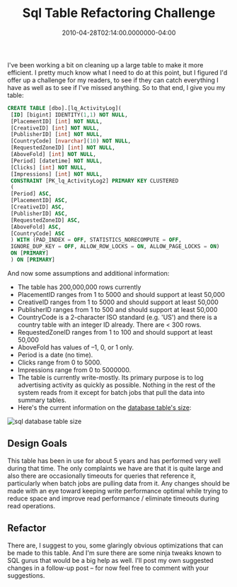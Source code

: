 ﻿---
title: Sql Table Refactoring Challenge
date: "2010-04-28T02:14:00.0000000-04:00"
description: I've been working a bit on cleaning up a large table to make it
featuredImage: img/sql-table-refactoring-challenge-featured.png
---

I've been working a bit on cleaning up a large table to make it more efficient. I pretty much know what I need to do at this point, but I figured I'd offer up a challenge for my readers, to see if they can catch everything I have as well as to see if I've missed anything. So to that end, I give you my table:

```sql
CREATE TABLE [dbo].[lq_ActivityLog](
 [ID] [bigint] IDENTITY(1,1) NOT NULL,
 [PlacementID] [int] NOT NULL,
 [CreativeID] [int] NOT NULL,
 [PublisherID] [int] NOT NULL,
 [CountryCode] [nvarchar](10) NOT NULL,
 [RequestedZoneID] [int] NOT NULL,
 [AboveFold] [int] NOT NULL,
 [Period] [datetime] NOT NULL,
 [Clicks] [int] NOT NULL,
 [Impressions] [int] NOT NULL,
 CONSTRAINT [PK_lq_ActivityLog2] PRIMARY KEY CLUSTERED
 (
 [Period] ASC,
 [PlacementID] ASC,
 [CreativeID] ASC,
 [PublisherID] ASC,
 [RequestedZoneID] ASC,
 [AboveFold] ASC,
 [CountryCode] ASC
 ) WITH (PAD_INDEX = OFF, STATISTICS_NORECOMPUTE = OFF,
 IGNORE_DUP_KEY = OFF, ALLOW_ROW_LOCKS = ON, ALLOW_PAGE_LOCKS = ON)
 ON [PRIMARY]
 ) ON [PRIMARY]
```

And now some assumptions and additional information:

* The table has 200,000,000 rows currently
* PlacementID ranges from 1 to 5000 and should support at least 50,000
* CreativeID ranges from 1 to 5000 and should support at least 50,000
* PublisherID ranges from 1 to 500 and should support at least 50,000
* CountryCode is a 2-character ISO standard (e.g. 'US') and there is a country table with an integer ID already. There are < 300 rows.
* RequestedZoneID ranges from 1 to 100 and should support at least 50,000
* AboveFold has values of –1, 0, or 1 only.
* Period is a date (no time).
* Clicks range from 0 to 5000.
* Impressions range from 0 to 5000000.
* The table is currently write-mostly. Its primary purpose is to log advertising activity as quickly as possible. Nothing in the rest of the system reads from it except for batch jobs that pull the data into summary tables.
* Here's the current information on the [database table's size](/determine-all-sql-server-table-sizes):

![sql database table size](/img/sql-db-table-size.png)

## Design Goals

This table has been in use for about 5 years and has performed very well during that time. The only complaints we have are that it is quite large and also there are occasionally timeouts for queries that reference it, particularly when batch jobs are pulling data from it. Any changes should be made with an eye toward keeping write performance optimal while trying to reduce space and improve read performance / eliminate timeouts during read operations.

## Refactor

There are, I suggest to you, some glaringly obvious optimizations that can be made to this table. And I'm sure there are some ninja tweaks known to SQL gurus that would be a big help as well. I'll post my own suggested changes in a follow-up post – for now feel free to comment with your suggestions.

